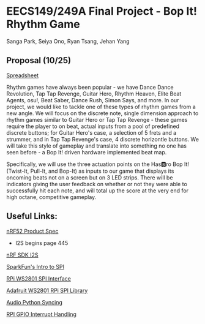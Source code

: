 # EECS149/249A Final Project - Bop It! Rhythm Game

Sanga Park, Seiya Ono, Ryan Tsang, Jehan Yang

## Proposal (10/25)

[Spreadsheet](https://docs.google.com/spreadsheets/d/1WutyDuHFwCbV_97uEuxx-2Y0jQ0Z9K7RMsq6U2ZCgrc/edit?usp=sharing)

Rhythm games have always been popular - we have Dance Dance Revolution, Tap Tap Revenge, Guitar Hero, Rhythm Heaven, Elite Beat Agents, osu!, Beat Saber, Dance Rush, Simon Says, and more. In our project, we would like to tackle one of these types of rhythm games from a new angle. We will focus on the discrete note, single dimension approach to rhythm games similar to Guitar Hero or Tap Tap Revenge - these games require the player to on beat, actual inputs from a pool of predefined discrete buttons; for Guitar Hero's case, a selection of 5 frets and a strummer, and in Tap Tap Revenge's case, 4 discrete horizontle buttons. We will take this style of gameplay and translate into something no one has seen before - a Bop It! driven hardware implemented beat map.

Specifically, we will use the three actuation points on the Has🅱️ro Bop It! (Twist-It, Pull-It, and Bop-It) as inputs to our game that displays its oncoming beats not on a screen but on 3 LED strips. There will be indicators giving the user feedback on whether or not they were able to successfully hit each note, and will total up the score at the very end for high octane, competitive gameplay.


## Useful Links:

[nRF52 Product Spec](https://infocenter.nordicsemi.com/pdf/nRF52832_PS_v1.1.pdf)

* I2S begins page 445

[nRF SDK I2S](https://infocenter.nordicsemi.com/index.jsp?topic=%2Fcom.nordic.infocenter.sdk5.v15.3.0%2Findex.html)

[SparkFun's Intro to SPI](https://learn.sparkfun.com/tutorials/serial-peripheral-interface-spi/all)

[RPi WS2801 SPI Interface](https://tutorials-raspberrypi.com/how-to-control-a-raspberry-pi-ws2801-rgb-led-strip/)

[Adafruit WS2801 RPi SPI Library](https://github.com/adafruit/Adafruit_CircuitPython_WS2801)

[Audio Python Syncing](https://github.com/scottlawsonbc/audio-reactive-led-strip)

[RPI GPIO Interrupt Handling](http://raspberrywebserver.com/gpio/using-interrupt-driven-gpio.html)

